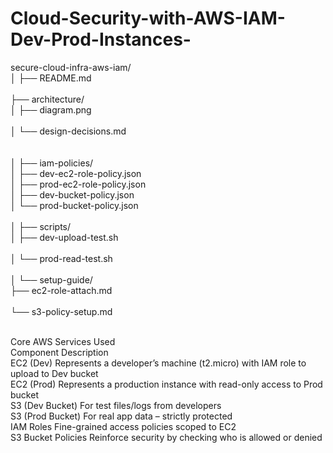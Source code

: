 # Cloud-Security-with-AWS-IAM-Dev-Prod-Instances-

secure-cloud-infra-aws-iam/<br>
│
├── README.md       <br>               
├── architecture/<br>
│   ├── diagram.png  <br>              
│   └── design-decisions.md <br> <br>     
│
├── iam-policies/<br>
│   ├── dev-ec2-role-policy.json<br>
│   ├── prod-ec2-role-policy.json<br>
│   ├── dev-bucket-policy.json<br>
│   └── prod-bucket-policy.json<br><br>
│
├── scripts/<br>
│   ├── dev-upload-test.sh  <br>      
│   └── prod-read-test.sh    <br>     
│
└── setup-guide/<br>
    ├── ec2-role-attach.md <br>      
    └── s3-policy-setup.md  <br>  <br>   

 
 Core AWS Services Used<br>
Component	Description<br>
EC2 (Dev)	Represents a developer’s machine (t2.micro) with IAM role to upload to Dev bucket<br>
EC2 (Prod)	Represents a production instance with read-only access to Prod bucket<br>
S3 (Dev Bucket)	For test files/logs from developers<br>
S3 (Prod Bucket)	For real app data – strictly protected<br>
IAM Roles	Fine-grained access policies scoped to EC2<br>
S3 Bucket Policies	Reinforce security by checking who is allowed or denied<br><br>
